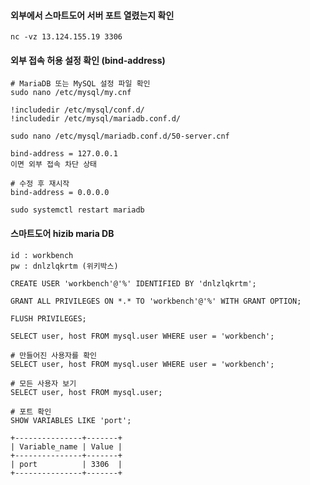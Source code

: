 #### 외부에서 스마트도어 서버 포트 열렸는지 확인
```less
nc -vz 13.124.155.19 3306
```


#### 외부 접속 허용 설정 확인 (bind-address)
```less
# MariaDB 또는 MySQL 설정 파일 확인
sudo nano /etc/mysql/my.cnf
```

```less
!includedir /etc/mysql/conf.d/
!includedir /etc/mysql/mariadb.conf.d/
```
```less
sudo nano /etc/mysql/mariadb.conf.d/50-server.cnf

bind-address = 127.0.0.1
이면 외부 접속 차단 상태

# 수정 후 재시작
bind-address = 0.0.0.0

sudo systemctl restart mariadb
```

#### 스마트도어 hizib maria DB
```less
id : workbench
pw : dnlzlqkrtm (위키박스)
```

```less
CREATE USER 'workbench'@'%' IDENTIFIED BY 'dnlzlqkrtm';

GRANT ALL PRIVILEGES ON *.* TO 'workbench'@'%' WITH GRANT OPTION;

FLUSH PRIVILEGES;

SELECT user, host FROM mysql.user WHERE user = 'workbench';

# 만들어진 사용자를 확인
SELECT user, host FROM mysql.user WHERE user = 'workbench';

# 모든 사용자 보기
SELECT user, host FROM mysql.user;

# 포트 확인
SHOW VARIABLES LIKE 'port';

+---------------+-------+
| Variable_name | Value |
+---------------+-------+
| port          | 3306  |
+---------------+-------+
```

